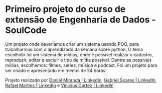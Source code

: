 # Primeiro projeto do curso de extensão de Engenharia de Dados - SoulCode

Um projeto onde deveríamos criar um sistema usando POO, para trabalharmos com o aprendizado da semana sobre python.
O tema escolhido foi um sistema de mídias, onde é possível realizar o cadastro, reproduzir, editar e excluir o tipo de mídia possível. Dentre as possíveis mídias, escolhemos: filmes, séries, música e podcast.
Foi um projeto para ser criado e apresentado em menos de 24 horas.

Projeto realizado por [Daniel Miranda | LinkedIn](https://www.linkedin.com/in/daniel-cmiranda/), [Gabriel Soares | LinkedIn](https://www.linkedin.com/in/gabriel-soares-clouder/), [Rafael Martins | LinkedIn](https://www.linkedin.com/in/faelzsouza/) e [Vinicius Cortez | LinkedIn](https://www.linkedin.com/in/vinicius-marques-cortez-0a4734130/)

